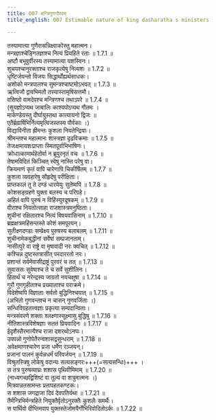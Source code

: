 ```yaml
---
title: 007 मन्त्रिगुणगौरवम्
title_english: 007 Estimable nature of king dasharatha s ministers

---
```

<div class="audioEmbed"  caption="श्रीराम-हरिसीताराममूर्ति-घनपाठिभ्यां वचनम्" src="https://archive.org/download/Ramayana-recitation-Sriram-harisItArAmamUrti-Ghanapaati-v2/Kanda_1/Kanda_1_BK-007-Mantriguna_Gouravam.mp3"></div>
  
तस्यामात्या गुणैरासन्निक्ष्वाकोस्तु महात्मनः।  
मन्त्रज्ञाश्चेङ्गितज्ञाश्च नित्यं प्रियहिते रताः ॥ 1.7.1 ॥   
अष्टौ बभूवुर्वीरस्य तस्यामात्या यशस्विनः।  
शुचयश्चानुरक्ताश्च राजकृत्येषु नित्यशः ॥ 1.7.2 ॥   
धृष्टिर्जयन्तो विजयः सिद्धार्थोह्यर्थसाधकः।  
अशोको मन्त्रपालश्च सुमन्त्रश्चाष्टमोऽभवत् ॥ 1.7.3 ॥   
ऋत्विजौ द्वावभिमतौ तस्यास्तामृषिसत्तमौ।  
वसिष्ठो वामदेवश्च मन्त्रिणश्च तथाऽपरे ॥ 1.7.4 ॥   
(सुयज्ञोऽप्यथ जाबालिः काश्यपोऽप्यथ गौतमः ।  
मार्कण्डेयस्तु दीर्घायुस्तथा कात्यायनो द्विजः ॥  
एतैर्ब्रह्मर्षिभिर्नित्यमृत्विजस्तस्य पौर्वकाः ।)  
विद्याविनीता ह्रीमन्तः कुशला नियतेन्द्रियाः।  
श्रीमन्तश्च महात्मानः शास्त्रज्ञा दृढविक्रमाः ॥ 1.7.5 ॥   
तेजःक्षमायशःप्राप्ताः स्मितपूर्वाभिभाषिणः।  
क्रोधात्कामार्थहेतोर्वा न ब्रूयुरनृतं वचः ॥ 1.7.6 ॥   
तेषामविदितं किञ्चित् स्वेषु नास्ति परेषु वा।  
क्रियमाणं कृतं वापि चारेणापि चिकीर्षितम् ॥ 1.7.7 ॥   
कुशला व्यवहारेषु सौहृदेषु परीक्षिताः।  
प्राप्तकालं तु ते दण्डं धारयेयुः सुतेष्वपि ॥ 1.7.8 ॥   
कोशसङ्ग्रहणे युक्ता बलस्य च परिग्रहे।  
अहितं वापि पुरुषं न विहिंस्युरदूषकम् ॥ 1.7.9 ॥   
वीराश्च नियतोत्साहा राजशास्त्रमनुष्ठिताः।  
शुचीनां रक्षितारश्च नित्यं विषयवासिनाम् ॥ 1.7.10 ॥   
ब्रह्मक्षत्रमहिंसन्तस्ते कोशं समपूरयन्।  
सुतीक्ष्णदण्डाः सम्प्रेक्ष्य पुरुषस्य बलाबलम् ॥ 1.7.11 ॥   
शुचीनामेकबुद्धीनां सर्वेषां सम्प्रजानताम्।  
नासीत्पुरे वा राष्ट्रे वा मृषावादी नरः क्वचित् ॥ 1.7.12 ॥   
कश्चिन्न दुष्टस्तत्रासीत् परदाररतो नरः।  
प्रशान्तं सर्वमेवासीद्राष्ट्रं पुरवरं च तत् ॥ 1.7.13 ॥   
सुवाससः सुवेषाश्च ते च सर्वे सुशीलिनः।  
हितार्थं च नरेन्द्रस्य जाग्रतो नयचक्षुषा ॥ 1.7.14 ॥   
गुरौ गुणगृहीताश्च प्रख्याताश्च पराक्रमे।  
विदेशेष्वपि विज्ञाताः सर्वतो बुद्धिनिश्चयात् ॥ 1.7.15 ॥   
(अभितो गुणवन्तश्च न चासन् गुणवर्जिताः ।)  
सन्धिविग्रहतत्त्वज्ञाः प्रकृत्या सम्पदान्विताः।  
मन्त्रसंवरणे शक्ताः श्लक्ष्णास्सूक्ष्मासु बुद्धिषु ॥ 1.7.16 ॥   
नीतिशास्त्रविशेषज्ञाः सततं प्रियवादिनः ॥ 1.7.17 ॥   
ईदृशैस्तैरमात्यैश्च राजा दशरथोऽनघः।  
उपपन्नो गुणोपेतैरन्वशासद्वसुन्धराम् ॥ 1.7.18 ॥   
अवेक्षमाणश्चारेण प्रजा धर्मेण रञ्जयन्।  
प्रजानां पालनं कुर्वन्नधर्मं परिवर्जयन् ॥ 1.7.19 ॥   
विश्रुतस्त्रिषु लोकेषु वदान्यः सत्यसङ्गरः+++(=सत्यसन्धिः)+++ ।  
स तत्र पुरुषव्याघ्रः शशास पृथिवीमिमाम् ॥ 1.7.20 ॥   
(नाध्यगच्छद्विशिष्टं वा तुल्यं वा शत्रुमात्मनः ।)  
मित्रवान्नतसामन्तः प्रतापहतकण्टकः।  
स शशास जगद्राजा दिवं देवपतिर्यथा ॥ 1.7.21 ॥   
तैर्मन्त्रिभिर्मन्त्रहिते नियुक्तैर्वृतोऽनुरक्तैः कुशलैः समर्थैः।  
स पार्थिवो दीप्तिमवाप युक्तस्तेजोमयैर्गोभिरिवोदितोऽर्कः ॥ 1.7.22 ॥   